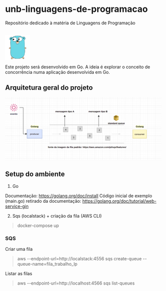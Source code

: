 # unb-linguagens-de-programacao

Repositório dedicado à matéria de Linguagens de Programação

<div style="display: inline_block"><br>
  <img align="center" alt="Go" height="80" width="80" src="https://raw.githubusercontent.com/devicons/devicon/master/icons/go/go-original.svg">
</div>

Este projeto será desenvolvido em Go. A ideia é explorar o conceito de concorrência numa aplicação desenvolvida em Go.

## Arquitetura geral do projeto

![](/assets/arquitetura_trabalho_lp.png)

## Setup do ambiente

1) Go

Documentação: https://golang.org/doc/install
Código inicial de exemplo (main.go) retirado da documentação: https://golang.org/doc/tutorial/web-service-gin

2) Sqs (localstack) + criação da fila (AWS CLI)

> docker-compose up 

### SQS

Criar uma fila

> aws --endpoint-url=http://localstack:4556 sqs create-queue --queue-name=fila_trabalho_lp

Listar as filas

> aws --endpoint-url=http://localhost:4566 sqs list-queues


